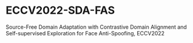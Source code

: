 # ECCV2022-SDA-FAS
Source-Free Domain Adaptation with Contrastive Domain Alignment and Self-supervised Exploration for Face Anti-Spoofing, ECCV2022
